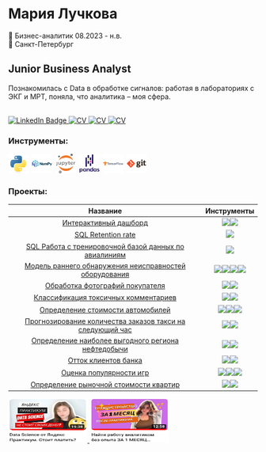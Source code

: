 # Мария Лучкова
:briefcase: Бизнес-аналитик 08.2023 - н.в.\
:round_pushpin: Санкт-Петербург
## Junior Business Analyst
Познакомилась с Data в обработке сигналов: работая в лабораториях с ЭКГ и МРТ, поняла, что аналитика – моя сфера.
<br/><br/>
<div id="badges">
  <a href="https://www.linkedin.com/in/maria-luchkova-375ba9269/">
    <img src="https://img.shields.io/badge/LinkedIn-blue?style=for-the-badge&logo=linkedin&logoColor=white" alt="LinkedIn Badge"/>
  </a>
  <a href="https://drive.google.com/file/d/1YXkhyRmSoypKul6syGy-ZKGEO8GhlwSJ/view?usp=sharing">
    <img src="https://img.shields.io/badge/CV-red?style=for-the-badge&logo=readdotcv&logoColor=white" alt="CV"/>
  </a>
  <a href="https://t.me/swaymedolce">
    <img src="https://img.shields.io/badge/Tg-white?style=for-the-badge&logo=telegram&logoColor=blue" alt="CV"/>
  </a>
  <a href="https://www.kaggle.com/marialuchkova">
    <img src="https://img.shields.io/badge/Kaggle-blue?style=for-the-badge&logo=kaggle&logoColor=white" alt="CV"/>
  </a>
</div>

###  Инструменты:
<div>
  <img src="https://github.com/devicons/devicon/blob/master/icons/python/python-original.svg" title="Python" alt="Python" width="40" height="40"/>&nbsp;
  <img src="https://github.com/devicons/devicon/blob/master/icons/numpy/numpy-original-wordmark.svg" title="NumPy" alt="NumPy" width="40" height="40"/>&nbsp;
  <img src="https://github.com/devicons/devicon/blob/master/icons/jupyter/jupyter-original-wordmark.svg" title="Jupyter" alt="Jupyter" width="40" height="40"/>&nbsp;
  <img src="https://github.com/devicons/devicon/blob/master/icons/pandas/pandas-original-wordmark.svg" title="Pandas" alt="Pandas" width="40" height="40"/>&nbsp;
  <img src="https://github.com/devicons/devicon/blob/master/icons/tensorflow/tensorflow-original-wordmark.svg" title="TensorFlow" alt="TensorFlow" width="40" height="40"/>&nbsp;
  <img src="https://github.com/devicons/devicon/blob/master/icons/git/git-original-wordmark.svg" title="Git" **alt="Git" width="40" height="40"/>
</div>

###  Проекты:
| Название | Инструменты |
| :--------: | :-------: |
|[Интерактивный дашборд](https://github.com/DinkyPinky/Data-Science/tree/main/Games-Dashboard) |<img src="https://img.shields.io/badge/HTML-black?style=flat-square&logo=html5&logoColor=red"/><img src="https://img.shields.io/badge/Plotly-black?style=flat-square&logo=plotly&logoColor=blue"/>|
|[SQL Retention rate](https://github.com/DinkyPinky/Data-Science/tree/main/SQL/Retention-rate) |<img src="https://img.shields.io/badge/PostgreSQL-black?style=flat-square&logo=postgresql&logoColor=white"/>|
|[SQL Работа с тренировочной базой данных по авиалиниям](https://github.com/DinkyPinky/Data-Science/tree/main/SQL/Airlines-database) |<img src="https://img.shields.io/badge/PostgreSQL-black?style=flat-square&logo=postgresql&logoColor=white"/>|
|[Модель раннего обнаружения неисправностей оборудования](https://github.com/DinkyPinky/Data-Science/tree/main/HACKATON-malfunction-prediction) |<img src="https://img.shields.io/badge/NumPy-black?style=flat-square&logo=numpy&logoColor=orange"/><img src="https://img.shields.io/badge/PyArrow-black?style=flat-square&logo=apache&logoColor=orange"/><img src="https://img.shields.io/badge/Dask-black?style=flat-square&logo=dask&logoColor=orange"/><img src="https://img.shields.io/badge/Sklearn-black?style=flat-square&logo=scikitlearn&logoColor=orange"/>|
|[Обработка фотографий покупателя](https://github.com/DinkyPinky/Data-Science/tree/main/Yandex-Practicum-Projects/CV-customer-age-detection) |<img src="https://img.shields.io/badge/Keras-black?style=flat-square&logo=keras&logoColor=red"/><img src="https://img.shields.io/badge/Python-Blue?style=flat-square&logo=pythony&logoColor=yellow"/>|
|[Классификация токсичных комментариев](https://github.com/DinkyPinky/Data-Science/tree/main/Yandex-Practicum-Projects/comments-classification) |<img src="https://img.shields.io/badge/SciPy-black?style=flat-square&logo=scipy&logoColor=orange"/><img src="https://img.shields.io/badge/TQDM-black?style=flat-square&logo=tqdm&logoColor=orange"/>|
|[Определение стоимости автомобилей](https://github.com/DinkyPinky/Data-Science/tree/main/Yandex-Practicum-Projects/car-price-prediction) |<img src="https://img.shields.io/badge/Sklearn-black?style=flat-square&logo=scikitlearn&logoColor=orange"/><img src="https://img.shields.io/badge/Plotly-black?style=flat-square&logo=plotly&logoColor=orange"/><img src="https://img.shields.io/badge/LightGBM-black?style=flat-square"/>|
|[Прогнозирование количества заказов такси на следующий час](https://github.com/DinkyPinky/Data-Science/tree/main/Yandex-Practicum-Projects/taxi-time-series) |<img src="https://img.shields.io/badge/statsmodels-black?style=flat-square&"/><img src="https://img.shields.io/badge/Scikitlearn-black?style=flat-square&logo=scikitlearn&logoColor=yellow"/>|
|[Определение наиболее выгодного региона нефтедобычи](https://github.com/DinkyPinky/Data-Science/tree/main/Yandex-Practicum-Projects/best-bore-location)|<img src="https://img.shields.io/badge/Pandas-black?style=flat-square&logo=pandas&logoColor=orange"/><img src="https://img.shields.io/badge/Plotly-black?style=flat-square&logo=plotly&logoColor=orange"/>|
|[Отток клиентов банка](https://github.com/DinkyPinky/Data-Science/tree/main/Yandex-Practicum-Projects/bank-churn-predictions) |<img src="https://img.shields.io/badge/Pandas-black?style=flat-square&logo=pandas&logoColor=orange"/><img src="https://img.shields.io/badge/Sklearn-black?style=flat-square&logo=scikitlearn&logoColor=orange"/>|
|[Оценка популярности игр](https://github.com/DinkyPinky/Data-Science/tree/main/Yandex-Practicum-Projects/games-rating-analysis) |<img src="https://img.shields.io/badge/Pandas-black?style=flat-square&logo=pandas&logoColor=orange"/><img src="https://img.shields.io/badge/MatPlotlib-black?style=flat-square"/><img src="https://img.shields.io/badge/Plotly-black?style=flat-square&logo=plotly&logoColor=orange"/>||
|[Определение рыночной стоимости квартир](https://github.com/DinkyPinky/Data-Science/tree/main/Yandex-Practicum-Projects/real-estate-market-analysis) |<img src="https://img.shields.io/badge/Pandas-black?style=flat-square&logo=pandas&logoColor=orange"/><img src="https://img.shields.io/badge/MatPlotlib-black?style=flat-square"/>|  

<div>
    <a href="https://www.youtube.com/watch?v=uhYrrlp-vsc&ab_channel=Мария">
    <img src=pics/p1.PNG?raw=true "Title" width="160" height="90"/>
  </a>
    <a href="https://www.youtube.com/watch?v=0WXm8i62Hm0&ab_channel=Мария">
    <img src=pics/p2.PNG?raw=true "Title" width="160" height="90"/>
  </a>
</div>
